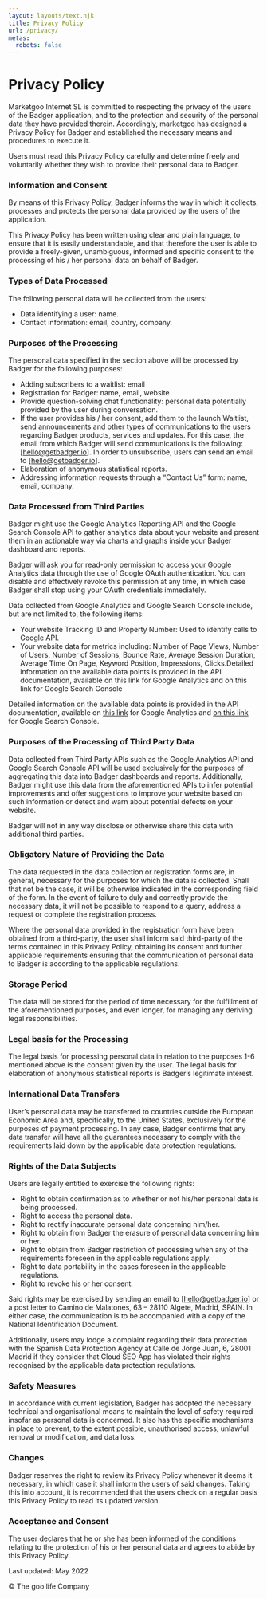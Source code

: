 ```yaml
---
layout: layouts/text.njk
title: Privacy Policy
url: /privacy/
metas:
  robots: false
---
```

# Privacy Policy

Marketgoo Internet SL is committed to respecting the privacy of the users of the Badger application, and to the protection and security of the personal data they have provided therein. Accordingly, marketgoo has designed a Privacy Policy for Badger and established the necessary means and procedures to execute it.

Users must read this Privacy Policy carefully and determine freely and voluntarily whether they wish to provide their personal data to Badger.

### Information and Consent

By means of this Privacy Policy, Badger informs the way in which it collects, processes and protects the personal data provided by the users of the application.

This Privacy Policy has been written using clear and plain language, to ensure that it is easily understandable, and that therefore the user is able to provide a freely-given, unambiguous, informed and specific consent to the processing of his / her personal data on behalf of Badger.

### Types of Data Processed

The following personal data will be collected from the users:

* Data identifying a user: name.
* Contact information: email, country, company.

### Purposes of the Processing

The personal data specified in the section above will be processed by Badger for the following purposes:

* Adding subscribers to a waitlist: email
* Registration for Badger: name, email, website
* Provide question-solving chat functionality: personal data potentially provided by the user during conversation.
* If the user provides his / her consent, add them to the launch Waitlist, send announcements and other types of communications to the users regarding Badger products, services and updates. For this case, the email from which Badger will send communications is the following: \[hello@getbadger.io]. In order to unsubscribe, users can send an email to \[hello@getbadger.io].
* Elaboration of anonymous statistical reports.
* Addressing information requests through a “Contact Us” form: name, email, company.

### Data Processed from Third Parties

Badger might use the Google Analytics Reporting API and the Google Search Console API to gather analytics data about your website and present them in an actionable way via charts and graphs inside your Badger dashboard and reports.

Badger will ask you for read-only permission to access your Google Analytics data through the use of Google OAuth authentication. You can disable and effectively revoke this permission at any time, in which case Badger shall stop using your OAuth credentials immediately.

Data collected from Google Analytics and Google Search Console include, but are not limited to, the following items:

* Your website Tracking ID and Property Number: Used to identify calls to Google API.
* Your website data for metrics including: Number of Page Views, Number of Users, Number of Sessions, Bounce Rate, Average Session Duration, Average Time On Page, Keyword Position, Impressions, Clicks.Detailed information on the available data points is provided in the API documentation, available on this link for Google Analytics and on this link for Google Search Console

Detailed information on the available data points is provided in the API documentation, available on [this link](https://developers.google.com/analytics/devguides/reporting/data/v1) for Google Analytics and [on this link](https://developers.google.com/webmaster-tools) for Google Search Console. 

### Purposes of the Processing of Third Party Data

Data collected from Third Party APIs such as the Google Analytics API and Google Search Console API will be used exclusively for the purposes of aggregating this data into Badger dashboards and reports. Additionally, Badger might use this data from the aforementioned APIs to infer potential improvements and offer suggestions to improve your website based on such information or detect and warn about potential defects on your website.

Badger will not in any way disclose or otherwise share this data with additional third parties.

### Obligatory Nature of Providing the Data

The data requested in the data collection or registration forms are, in general, necessary for the purposes for which the data is collected. Shall that not be the case, it will be otherwise indicated in the corresponding field of the form. In the event of failure to duly and correctly provide the necessary data, it will not be possible to respond to a query, address a request or complete the registration process.

Where the personal data provided in the registration form have been obtained from a third-party, the user shall inform said third-party of the terms contained in this Privacy Policy, obtaining its consent and further applicable requirements ensuring that the communication of personal data to Badger is according to the applicable regulations.

### Storage Period

The data will be stored for the period of time necessary for the fulfillment of the aforementioned purposes, and even longer, for managing any deriving legal responsibilities.

### Legal basis for the Processing

The legal basis for processing personal data in relation to the purposes 1-6 mentioned above is the consent given by the user. The legal basis for elaboration of anonymous statistical reports is Badger’s legitimate interest.

### International Data Transfers

User’s personal data may be transferred to countries outside the European Economic Area and, specifically, to the United States, exclusively for the purposes of payment processing. In any case, Badger confirms that any data transfer will have all the guarantees necessary to comply with the requirements laid down by the applicable data protection regulations.

### Rights of the Data Subjects

Users are legally entitled to exercise the following rights:

* Right to obtain confirmation as to whether or not his/her personal data is being processed.
* Right to access the personal data.
* Right to rectify inaccurate personal data concerning him/her.
* Right to obtain from Badger the erasure of personal data concerning him or her.
* Right to obtain from Badger restriction of processing when any of the requirements foreseen in the applicable regulations apply.
* Right to data portability in the cases foreseen in the applicable regulations.
* Right to revoke his or her consent.

Said rights may be exercised by sending an email to \[hello@getbadger.io] or a post letter to Camino de Malatones, 63 – 28110 Algete, Madrid, SPAIN. In either case, the communication is to be accompanied with a copy of the National Identification Document.

Additionally, users may lodge a complaint regarding their data protection with the Spanish Data Protection Agency at Calle de Jorge Juan, 6, 28001 Madrid if they consider that Cloud SEO App has violated their rights recognised by the applicable data protection regulations.

### Safety Measures

In accordance with current legislation, Badger has adopted the necessary technical and organisational means to maintain the level of safety required insofar as personal data is concerned. It also has the specific mechanisms in place to prevent, to the extent possible, unauthorised access, unlawful removal or modification, and data loss.

### Changes

Badger reserves the right to review its Privacy Policy whenever it deems it necessary, in which case it shall inform the users of said changes. Taking this into account, it is recommended that the users check on a regular basis this Privacy Policy to read its updated version.

### Acceptance and Consent

The user declares that he or she has been informed of the conditions relating to the protection of his or her personal data and agrees to abide by this Privacy Policy.

Last updated: May 2022

© The goo life Company